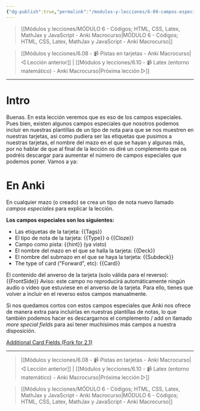 ```yaml
---
{"dg-publish":true,"permalink":"/modulos-y-lecciones/6-09-campos-especiales-anki-macrocurso/","noteIcon":"","updated":"2024-05-22T19:33:28.946+02:00"}
---
```


> [[Módulos y lecciones/MÓDULO 6 - Códigos; HTML, CSS, Latex, MathJax y JavaScript - Anki Macrocurso\|MÓDULO 6 - Códigos; HTML, CSS, Latex, MathJax y JavaScript - Anki Macrocurso]]

> [[Módulos y lecciones/6.08 - 📹 Pistas en tarjetas - Anki Macrocurso\|◁ Lección anterior]] | [[Módulos y lecciones/6.10 - 📹 Latex (entorno matemático) - Anki Macrocurso\|Próxima lección ▷]]

---

# Intro

Buenas. En esta lección veremos que es eso de los campos especiales. Pues bien, existen algunos campos especiales que nosotros podemos incluir en nuestras plantillas de un tipo de nota para que se nos muestren en nuestras tarjetas, así como pudiera ser las etiquetas que pusimos a nuestras tarjetas, el nombre del mazo en el que se hayan y algunas más, por no hablar de que al final de la lección os diré un complemento que os podréis descargar para aumentar el número de campos especiales que podemos poner. Vamos a ya:

# En Anki

En cualquier mazo (o creado) se crea un tipo de nota nuevo llamado _campos especiales_ para explicar la lección.

**Los campos especiales son los siguientes:**

- Las etiquetas de la tarjeta: {{Tags}}
- El tipo de nota de la tarjeta: {{Type}} o {{Cloze}}
- Campo como pista: {{hint}} (ya visto)
- El nombre del mazo en el que se halla la tarjeta: {{Deck}}
- El nombre del submazo en el que se haya la tarjeta: {{Subdeck}}
- The type of card ("Forward", etc): {{Card}}

El contenido del anverso de la tarjeta (solo válida para el reverso): {{FrontSide}} Aviso: este campo no reproducirá automáticamente ningún audio o video que estuviese en el anverso de la tarjeta. Para ello, tienes que volver a incluir en el reverso estos campos manualmente.

Si nos quedamos cortos con estos campos especiales que Anki nos ofrece de manera extra para incluirlas en nuestras plantillas de notas, lo que también podemos hacer es descargarnos el complemento / add on llamado _more special fields_ para así tener muchísimos más campos a nuestra disposición.

 [Additional Card Fields (Fork for 2.1)](https://ankiweb.net/shared/info/744725736)

---

> [[Módulos y lecciones/6.08 - 📹 Pistas en tarjetas - Anki Macrocurso\|◁ Lección anterior]] | [[Módulos y lecciones/6.10 - 📹 Latex (entorno matemático) - Anki Macrocurso\|Próxima lección ▷]]

> [[Módulos y lecciones/MÓDULO 6 - Códigos; HTML, CSS, Latex, MathJax y JavaScript - Anki Macrocurso\|MÓDULO 6 - Códigos; HTML, CSS, Latex, MathJax y JavaScript - Anki Macrocurso]]
